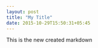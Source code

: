 ```yaml
---
layout: post
title: "My Title"
date: 2015-10-29T15:50:31+05:45
---
```





This is the new created markdown
